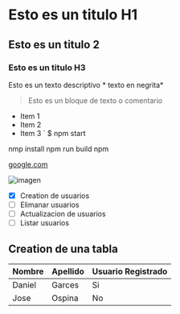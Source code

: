 # Esto es un titulo H1
## Esto es un titulo 2
### Esto es un titulo H3

Esto es un texto descriptivo * texto en negrita*
> Esto es un bloque de texto o comentario
- Item 1
- Item 2
- Item 3
 ` $ npm start
 
 nmp install
 npm run build
 npm
 
 [google.com](https://google.com)


 ![imagen](https://scontent.feoh3-1.fna.fbcdn.net/v/t39.30808-6/304791416_486936940109921_1986069520734583029_n.jpg?_nc_cat=100&ccb=1-7&_nc_sid=5f2048&_nc_eui2=AeGRR52Z3wMLV1dAEkthko6z-XDocB5Eskj5cOhwHkSySA572LuCI2ieO8ipjzoPrZxfclEpw42I6v2lDS0__uZf&_nc_ohc=WOQuUC1WZuoAX_BDdlY&_nc_zt=23&_nc_ht=scontent.feoh3-1.fna&oh=00_AfA3zp5BKIgMXXG921jXF_s41sftVEhiRyjUzCFq3yaKUw&oe=66136D2B )


- [x] Creation de usuarios
- [ ] Elimanar usuarios
- [ ] Actualizacion de usuarios
- [ ] Listar usuarios 

## Creation de una tabla 

| Nombre | Apellido | Usuario Registrado |
| ------ | ------ | ----------|
| Daniel | Garces | Si
| Jose  | Ospina | No |
